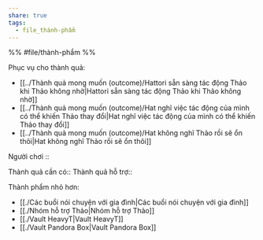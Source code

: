 ```yaml
---
share: true
tags:
  - file_thành-phẩm
---
```


%%
#file/thành-phẩm
%%

Phục vụ cho thành quả:
- [[../Thành quả mong muốn (outcome)/Hattori sẵn sàng tác động Thảo khi Thảo không nhờ|Hattori sẵn sàng tác động Thảo khi Thảo không nhờ]]
- [[../Thành quả mong muốn (outcome)/Hat nghĩ việc tác động của mình có thể khiến Thảo thay đổi|Hat nghĩ việc tác động của mình có thể khiến Thảo thay đổi]]
- [[../Thành quả mong muốn (outcome)/Hat không nghĩ Thảo rồi sẽ ổn thôi|Hat không nghĩ Thảo rồi sẽ ổn thôi]]

Người chơi :: 

Thành quả cần có::
Thành quả hỗ trợ::

Thành phẩm nhỏ hơn:
- [[./Các buổi nói chuyện với gia đình|Các buổi nói chuyện với gia đình]]
- [[./Nhóm hỗ trợ Thảo|Nhóm hỗ trợ Thảo]]
- [[./Vault HeavyT|Vault HeavyT]]
- [[./Vault Pandora Box|Vault Pandora Box]]
